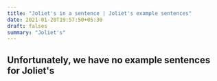 ```yaml
---
title: "Joliet's in a sentence | Joliet's example sentences"
date: 2021-01-20T19:57:50+05:30
draft: falses
summary: "Joliet's"
---
```

## Unfortunately, we have no example sentences for Joliet's                 
